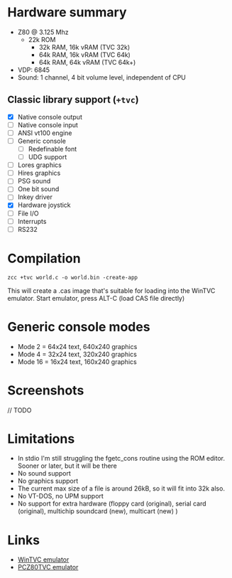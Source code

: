 # Hardware summary

* Z80 @ 3.125 Mhz
  * 22k ROM
    * 32k RAM, 16k vRAM (TVC 32k)
    * 64k RAM, 16k vRAM (TVC 64k)
    * 64k RAM, 64k vRAM (TVC 64k+)
* VDP: 6845 
* Sound: 1 channel, 4 bit volume level, independent of CPU

## Classic library support (`+tvc`)

* [x] Native console output
* [ ] Native console input
* [ ] ANSI vt100 engine
* [ ] Generic console
    * [ ] Redefinable font 
    * [ ] UDG support
* [ ] Lores graphics
* [ ] Hires graphics
* [ ] PSG sound
* [ ] One bit sound
* [ ] Inkey driver
* [x] Hardware joystick
* [ ] File I/O
* [ ] Interrupts
* [ ] RS232

# Compilation

    zcc +tvc world.c -o world.bin -create-app

This will create a .cas image that's suitable for loading into the WinTVC emulator. Start emulator, press ALT-C (load CAS file directly)

# Generic console modes

* Mode 2 = 64x24 text, 640x240 graphics
* Mode 4 = 32x24 text, 320x240 graphics
* Mode 16 = 16x24 text, 160x240 graphics

# Screenshots

// TODO

# Limitations

* In stdio I'm still struggling the fgetc_cons routine using the ROM editor. Sooner or later, but it will be there
* No sound support
* No graphics support
* The current max size of a file is around 26kB, so it will fit into 32k also.
* No VT-DOS, no UPM support
* No support for extra hardware (floppy card (original), serial card (original), multichip soundcard (new), multicart (new) )

# Links

* [WinTVC emulator](http://tvc.homeserver.hu/html/wintvcletoltes.html)
* [PCZ80TVC emulator](http://users.atw.hu/atkalabor/z80emuk.htm)
